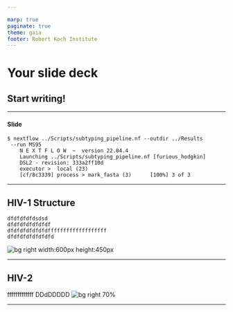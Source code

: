 ```yaml
---

marp: true
paginate: true
theme: gaia
footer: Robert Koch Institute
---
```


# Your  slide deck

Start writing!
---

---
#### Slide

```
$ nextflow ../Scripts/subtyping_pipeline.nf --outdir ../Results
 --run MS95
    N E X T F L O W  ~  version 22.04.4
    Launching ../Scripts/subtyping_pipeline.nf [furious_hodgkin] 
    DSL2 - revision: 333a2ff10d
    executor >  local (23)
    [cf/8c3339] process > mark_fasta (3)      [100%] 3 of 3 

```

---
## HIV-1 Structure
```
dfdfdfdfdsdsd
dfdfdfdfdfdfdf
dfdfdfdfdfdfdfffffffffffffffffff
dfdfdfdfdfdfdfd
```
![bg right width:600px height:450px](HIV-structure.png)



---
## HIV-2
fffffffffffff
DDdDDDDD
![bg right 70%](structure.jpeg)

---

